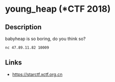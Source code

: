 # young_heap (*CTF 2018)

## Description
>>>
babyheap is so boring, do you think so?

`nc 47.89.11.82 10009`
>>>

## Links
* https://starctf.xctf.org.cn
